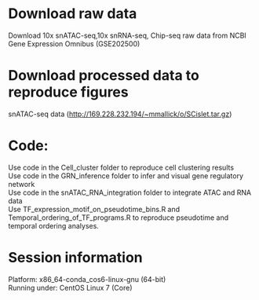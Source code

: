# Download raw data
Download 10x snATAC-seq,10x snRNA-seq, Chip-seq raw data from NCBI Gene Expression Omnibus (GSE202500)

# Download processed data to reproduce figures
snATAC-seq data (http://169.228.232.194/~mmallick/o/SCislet.tar.gz)

# Code:
Use code in the Cell_cluster folder to reproduce cell clustering results \
Use code in the GRN_inference folder to infer and visual gene regulatory network \
Use code in the snATAC_RNA_integration folder to integrate ATAC and RNA data \
Use TF_expression_motif_on_pseudotime_bins.R and Temporal_ordering_of_TF_programs.R to reproduce pseudotime and temporal ordering analyses.

# Session information
Platform: x86_64-conda_cos6-linux-gnu (64-bit) \
Running under: CentOS Linux 7 (Core) 
